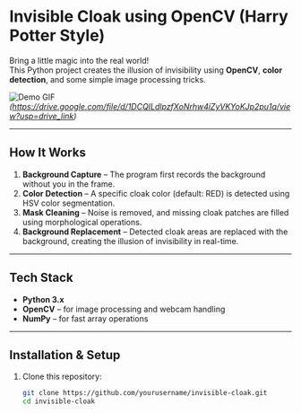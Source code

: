 #  Invisible Cloak using OpenCV (Harry Potter Style) 

Bring a little magic into the real world!  
This Python project creates the illusion of invisibility using **OpenCV**, **color detection**, and some simple image processing tricks.

![Demo GIF](demo.gif)  
*(https://drive.google.com/file/d/1DCQILdlpzfXoNrhw4iZyVKYoKJp2pu1q/view?usp=drive_link)*

---

##  How It Works
1. **Background Capture** – The program first records the background without you in the frame.
2. **Color Detection** – A specific cloak color (default: RED) is detected using HSV color segmentation.
3. **Mask Cleaning** – Noise is removed, and missing cloak patches are filled using morphological operations.
4. **Background Replacement** – Detected cloak areas are replaced with the background, creating the illusion of invisibility in real-time.

---

##  Tech Stack
- **Python 3.x**
- **OpenCV** – for image processing and webcam handling
- **NumPy** – for fast array operations

---

##  Installation & Setup
1. Clone this repository:
   ```bash
   git clone https://github.com/yourusername/invisible-cloak.git
   cd invisible-cloak

